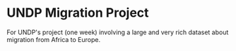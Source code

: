 # UNDP Migration Project
For UNDP's project (one week) involving a large and very rich dataset about migration from Africa to Europe. 
